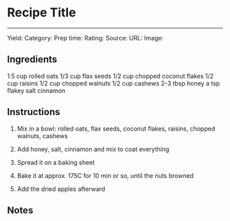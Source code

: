 # Recipe Title
---
Yield:
Category:
Prep time:
Rating:
Source:
URL:
Image: 

## Ingredients

1.5 cup rolled oats
1/3 cup flax seeds
1/2 cup chopped coconut flakes
1/2 cup raisins
1/2 cup chopped walnuts
1/2 cup cashews
2-3 tbsp honey
a tsp flakey salt
cinnamon

## Instructions
1. Mix in a bowl: rolled oats, flax seeds, coconut flakes, raisins, chopped walnuts, cashews
2. Add honey, salt, cinnamon and mix to coat everything

3. Spread it on a baking sheet

4. Bake it at approx. 175C for 10 min or so, until the nuts browned

5. Add the dried apples afterward

## Notes

